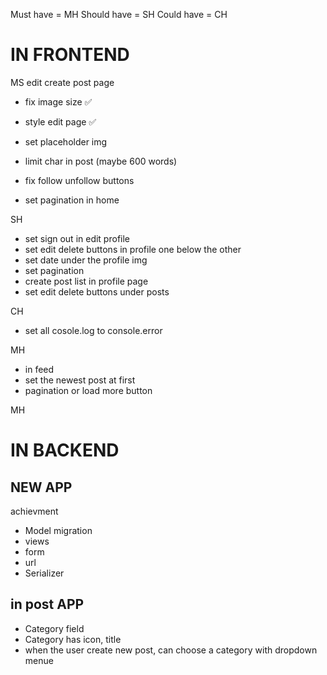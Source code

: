 
Must have = MH   Should have = SH    Could have = CH 
# IN FRONTEND 
MS
edit create post page 
- fix image size ✅
- style edit page ✅
- set placeholder img 
- limit char in post (maybe 600 words)

- fix follow unfollow buttons
- set pagination in home



SH
- set sign out in edit profile
- set edit delete buttons in profile one below the other
- set date under the profile img
- set pagination 
- create post list in profile page 
- set edit delete buttons under posts

CH
- set all cosole.log to console.error

MH
- in feed 
- set the newest post at first
- pagination or load more button

MH
# IN BACKEND 
## NEW APP 
 achievment
- Model
migration 
- views
- form
- url
- Serializer


## in post APP
- Category field
- Category has icon, title 
- when the user create new post, can choose a category with dropdown menue 
